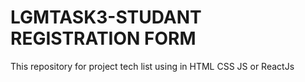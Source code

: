# LGMTASK3-STUDANT REGISTRATION FORM
This repository for project tech list using in HTML CSS JS or ReactJs
